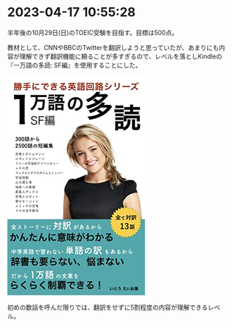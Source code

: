 # 2023-04-17 10:55:28
半年後の10月29日(日)のTOEIC受験を目指す。目標は500点。

教材として、CNNやBBCのTwitterを翻訳しようと思っていたが、あまりにも内容が理解できず翻訳機能に頼ることが多すぎるので、レベルを落としKindleの『一万語の多読: SF編』を使用することにした。

![](518vpottOFL.jpg)

初めの数話を呼んだ限りでは、翻訳をせずに5割程度の内容が理解できるレベル。
